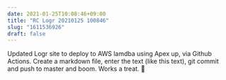 ```yaml
---
date: 2021-01-25T10:08:46+09:00
title: "RC Logr 20210125 100846"
slug: "1611536926"
draft: false
---
```


Updated Logr site to deploy to AWS lamdba using Apex up, via Github Actions. Create a markdown file, enter the text (like this text), git commit and push to master and boom. Works a treat. 🤖
